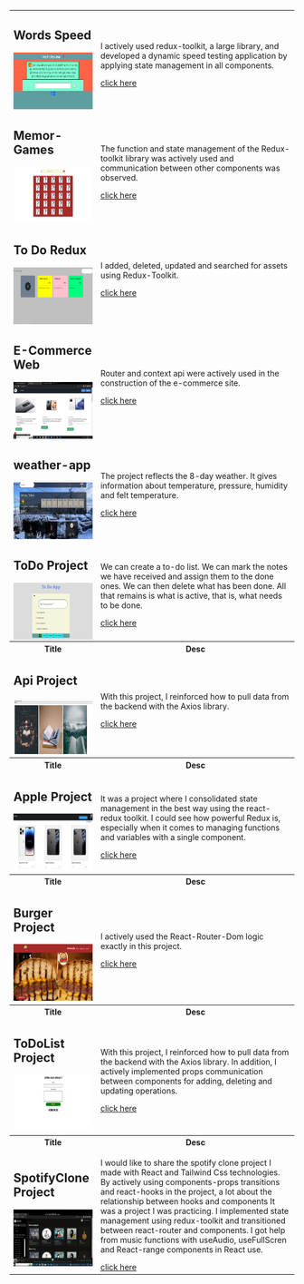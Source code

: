 <table>
    <tr>
    <td>
      <h2>Words Speed</h2>
      <div style="display: flex">
        <img
          height="100px"
          width="150px"
          src="https://github.com/nurullhkrds/react/blob/main/image/a1.png"
        />
      </div>
    </td>
    <td>
      <p> I actively used redux-toolkit, a large library, and developed a dynamic speed testing application by applying state management in all components. </p>
      <a href="https://github.com/nurullhkrds/react/tree/main/speed-test"
        >click here
      </a>
    </td>
  </tr>

  <tr>
    <td>
      <h2>Memor-Games</h2>
      <div style="display: flex">
        <img
          height="100px"
          width="150px"
          src="https://github.com/nurullhkrds/react/blob/main/image/m1.png"
        />
      </div>
    </td>
    <td>
      <p>The function and state management of the Redux-toolkit library was actively used and communication between other components was observed. </p>
      <a href="https://github.com/nurullhkrds/react/tree/main/games-cardd"
        >click here
      </a>
    </td>
  </tr>

  <tr>
    <td>
      <h2>To Do Redux</h2>
      <div style="display: flex">
        <img
          height="100px"
          width="150px"
          src="https://github.com/nurullhkrds/react/blob/main/image/r1.png"
        />
      </div>
    </td>
    <td>
      <p>
        I added, deleted, updated and searched for assets using Redux-Toolkit.
      </p>
      <a href="https://github.com/nurullhkrds/react/tree/main/todo-with-redux"
        >click here
      </a>
    </td>
  </tr>
  <br />
  <tr>
    <td>
      <h2>E-Commerce Web</h2>
      <div style="display: flex">
        <img
          height="100px"
          width="150px"
          src="https://github.com/nurullhkrds/react/blob/main/image/11.png"
        />
      </div>
    </td>
    <td>
      <p>
        Router and context api were actively used in the construction of the
        e-commerce site.
      </p>
      <a
        href="https://github.com/nurullhkrds/react/tree/main/virtual-shop/client/virtual-shop"
        >click here
      </a>
    </td>
  </tr>
  <br />

  <tr>
    <td>
      <h2>weather-app</h2>
      <div style="display: flex">
        <img
          height="100px"
          width="150px"
          src="https://github.com/nurullhkrds/react/blob/main/image/w1.png"
        />
      </div>
    </td>
    <td>
      <p>
        The project reflects the 8-day weather. It gives information about
        temperature, pressure, humidity and felt temperature.
      </p>
      <a href="https://github.com/nurullhkrds/react/tree/main/weather-app"
        >click here
      </a>
    </td>
  </tr>
  <br />

  <tr>
    <td>
      <h2>ToDo Project</h2>
      <div style="display: flex">
        <img
          height="100px"
          width="150px"
          src="https://github.com/nurullhkrds/react/blob/main/image/1.png"
        />
      </div>
    </td>
    <td>
      <p>
        We can create a to-do list. We can mark the notes we have received and
        assign them to the done ones. We can then delete what has been done. All
        that remains is what is active, that is, what needs to be done.
      </p>
      <a href="https://github.com/nurullhkrds/react/tree/main/my-app"
        >click here
      </a>
    </td>
  </tr>
  <br />
  <tr>
    <th>Title</th>
    <th>Desc</th>
  </tr>

  <tr>
    <td>
      <h2>Api Project</h2>
      <img height="100px" width="150px" src="./image/api1.png" />
    </td>
    <td>
      <p>
        With this project, I reinforced how to pull data from the backend with
        the Axios library.
      </p>
      <a href="https://github.com/nurullhkrds/react/tree/main/api"
        >click here
      </a>
    </td>
  </tr>
  <br />
  <tr>
    <th>Title</th>
    <th>Desc</th>
  </tr>
  <tr>
    <td>
      <h2>Apple Project</h2>
      <img height="100px" width="150px" src="./image/apple1.png" />
    </td>
    <td>
      <p>
        It was a project where I consolidated state management in the best way
        using the react-redux toolkit. I could see how powerful Redux is,
        especially when it comes to managing functions and variables with a
        single component.
      </p>
      <a href="https://github.com/nurullhkrds/react/tree/main/apple"
        >click here
      </a>
    </td>
  </tr>
  <br />
  <tr>
    <th>Title</th>
    <th>Desc</th>
  </tr>
  <tr>
    <td>
      <h2>Burger Project</h2>
      <img height="100px" width="150px" src="./image/burger1.png" />
    </td>
    <td>
      <p>I actively used the React-Router-Dom logic exactly in this project.</p>
      <a href="https://github.com/nurullhkrds/react/tree/main/hamburger"
        >click here
      </a>
    </td>
  </tr>
  <br />
  <tr>
    <th>Title</th>
    <th>Desc</th>
  </tr>
  <tr>
    <td>
      <h2>ToDoList Project</h2>
      <img height="100px" width="150px" src="./image/sample1.png" />
    </td>
    <td>
      <p>
        With this project, I reinforced how to pull data from the backend with
        the Axios library. In addition, I actively implemented props
        communication between components for adding, deleting and updating
        operations.
      </p>
      <a href="https://github.com/nurullhkrds/react/tree/main/contextApi"
        >click here
      </a>
    </td>
  </tr>
  <br />
  <tr>
    <th>Title</th>
    <th>Desc</th>
  </tr>
  <tr>
    <td>
      <h2>SpotifyClone Project</h2>
      <img height="100px" width="150px" src="./image/spotifyclone.png" />
    </td>
    <td>
      <p>
        I would like to share the spotify clone project I made with React and
        Tailwind Css technologies. By actively using components-props
        transitions and react-hooks in the project, a lot about the relationship
        between hooks and components It was a project I was practicing. I
        implemented state management using redux-toolkit and transitioned
        between react-router and components. I got help from music functions
        with useAudio, useFullScren and React-range components in React use.
      </p>
      <a href="https://github.com/nurullhkrds/react/tree/main/spotifyclone"
        >click here
      </a>
    </td>
  </tr>
</table>

